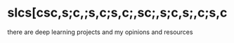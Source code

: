 # slcs[csc,s;c,;s,c;s,c;,sc;,s;c,s;,c;s,c
there are deep learning projects and my opinions and resources
